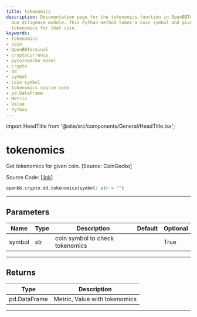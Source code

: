 ```yaml
---
title: tokenomics
description: Documentation page for the tokenomics function in OpenBBTerminal's cryptocurrency
  due diligence module. This Python method takes a coin symbol and gives back the
  tokenomics for that coin.
keywords:
- tokenomics
- coin
- OpenBBTerminal
- cryptocurrency
- pycoingecko_model
- crypto
- dd
- symbol
- coin symbol
- tokenomics source code
- pd.DataFrame
- Metric
- Value
- Python
---
```


import HeadTitle from '@site/src/components/General/HeadTitle.tsx';

<HeadTitle title="tokenomics - Dd - Crypto - Reference | OpenBB SDK Docs" />

# tokenomics

Get tokenomics for given coin. [Source: CoinGecko]

Source Code: [[link](https://github.com/OpenBB-finance/OpenBBTerminal/tree/main/openbb_terminal/cryptocurrency/due_diligence/pycoingecko_model.py#L253)]

```python
openbb.crypto.dd.tokenomics(symbol: str = "")
```

---

## Parameters

| Name | Type | Description | Default | Optional |
| ---- | ---- | ----------- | ------- | -------- |
| symbol | str | coin symbol to check tokenomics |  | True |


---

## Returns

| Type | Description |
| ---- | ----------- |
| pd.DataFrame | Metric, Value with tokenomics |
---
